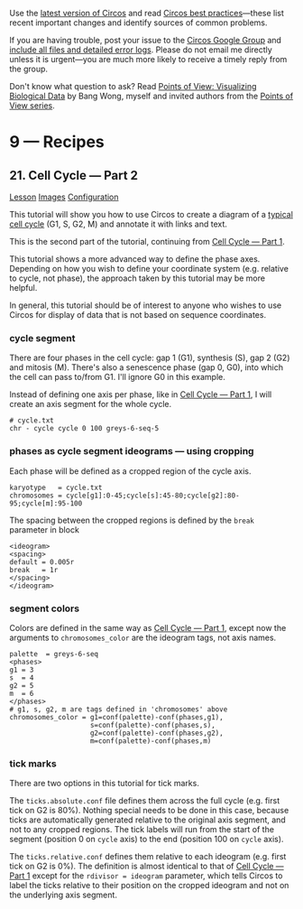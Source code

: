 Use the [latest version of Circos](/software/download/circos/) and read
[Circos best
practices](/documentation/tutorials/reference/best_practices/)—these list
recent important changes and identify sources of common problems.

If you are having trouble, post your issue to the [Circos Google
Group](https://groups.google.com/group/circos-data-visualization) and [include
all files and detailed error logs](/support/support/). Please do not email me
directly unless it is urgent—you are much more likely to receive a timely
reply from the group.

Don't know what question to ask? Read [Points of View: Visualizing Biological
Data](https://www.nature.com/nmeth/journal/v9/n12/full/nmeth.2258.html) by
Bang Wong, myself and invited authors from the [Points of View
series](https://mk.bcgsc.ca/pointsofview).

# 9 — Recipes

## 21\. Cell Cycle — Part 2

[Lesson](/documentation/tutorials/recipes/cell_cycle_part_2/lesson)
[Images](/documentation/tutorials/recipes/cell_cycle_part_2/images)
[Configuration](/documentation/tutorials/recipes/cell_cycle_part_2/configuration)

This tutorial will show you how to use Circos to create a diagram of a
[typical cell cycle](https://en.wikipedia.org/wiki/Cell_cycle) (G1, S, G2, M)
and annotate it with links and text.

This is the second part of the tutorial, continuing from [Cell Cycle — Part
1](/documentation/tutorials/recipes/cell_cycle_part_1).

This tutorial shows a more advanced way to define the phase axes. Depending on
how you wish to define your coordinate system (e.g. relative to cycle, not
phase), the approach taken by this tutorial may be more helpful.

In general, this tutorial should be of interest to anyone who wishes to use
Circos for display of data that is not based on sequence coordinates.

### cycle segment

There are four phases in the cell cycle: gap 1 (G1), synthesis (S), gap 2 (G2)
and mitosis (M). There's also a senescence phase (gap 0, G0), into which the
cell can pass to/from G1. I'll ignore G0 in this example.

Instead of defining one axis per phase, like in [Cell Cycle — Part
1](/documentation/tutorials/recipes/cell_cycle_part_1), I will create an axis
segment for the whole cycle.

    
    
    # cycle.txt
    chr - cycle cycle 0 100 greys-6-seq-5
    

### phases as cycle segment ideograms — using cropping

Each phase will be defined as a cropped region of the cycle axis.

    
    
    karyotype   = cycle.txt
    chromosomes = cycle[g1]:0-45;cycle[s]:45-80;cycle[g2]:80-95;cycle[m]:95-100
    

The spacing between the cropped regions is defined by the `break` parameter in
<spacing> block

    
    
    <ideogram>
    <spacing>
    default = 0.005r
    break   = 1r
    </spacing>
    </ideogram>
    

### segment colors

Colors are defined in the same way as [Cell Cycle — Part
1](/documentation/tutorials/recipes/cell_cycle_part_1), except now the
arguments to `chromosomes_color` are the ideogram tags, not axis names.

    
    
    palette  = greys-6-seq
    <phases>
    g1 = 3
    s  = 4
    g2 = 5
    m  = 6
    </phases>
    # g1, s, g2, m are tags defined in 'chromosomes' above
    chromosomes_color = g1=conf(palette)-conf(phases,g1),
                        s=conf(palette)-conf(phases,s),
                        g2=conf(palette)-conf(phases,g2),
                        m=conf(palette)-conf(phases,m)
    

### tick marks

There are two options in this tutorial for tick marks.

The `ticks.absolute.conf` file defines them across the full cycle (e.g. first
tick on G2 is 80%). Nothing special needs to be done in this case, because
ticks are automatically generated relative to the original axis segment, and
not to any cropped regions. The tick labels will run from the start of the
segment (position 0 on `cycle` axis) to the end (position 100 on `cycle`
axis).

The `ticks.relative.conf` defines them relative to each ideogram (e.g. first
tick on G2 is 0%). The definition is almost identical to that of [Cell Cycle —
Part 1](/documentation/tutorials/recipes/cell_cycle_part_1) except for the
`rdivisor = ideogram` parameter, which tells Circos to label the ticks
relative to their position on the cropped ideogram and not on the underlying
axis segment.

